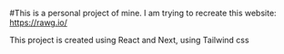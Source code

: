 #This is a personal project of mine. I am trying to recreate this website: https://rawg.io/

This project is created using React and Next, using Tailwind css
